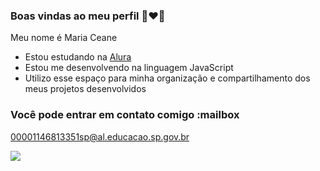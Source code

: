 ### Boas vindas ao meu perfil 👩‍❤️‍👨

Meu nome é Maria Ceane 

- Estou estudando na [Alura](https://www.alura.com.br)
- Estou me desenvolvendo na linguagem JavaScript
- Utilizo esse espaço para minha organização e compartilhamento dos meus projetos desenvolvidos

### Você pode entrar em contato comigo :mailbox

00001146813351sp@al.educacao.sp.gov.br



![](https://media1.tenor.com/m/K_75XqYil5MAAAAd/cat-kitten.gif)
